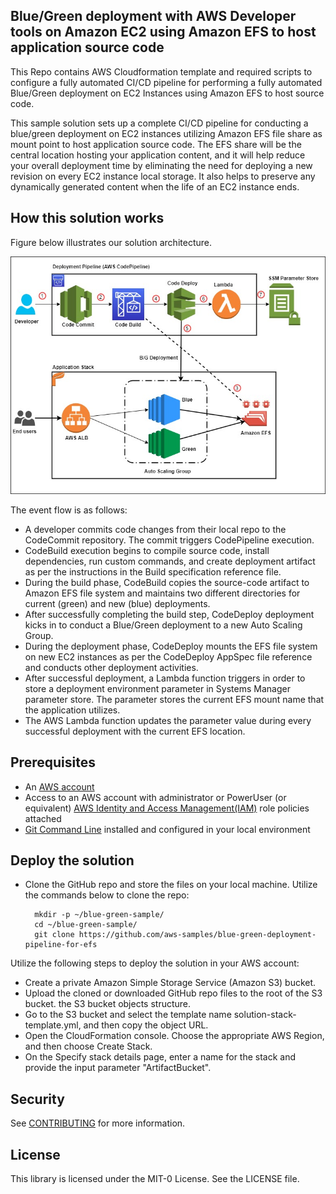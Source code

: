 ## Blue/Green deployment with AWS Developer tools on Amazon EC2 using Amazon EFS to host application source code

This Repo contains AWS Cloudformation template and required scripts to configure a fully automated CI/CD pipeline for performing a fully automated Blue/Green deployment on EC2 Instances using Amazon EFS to host source code.

This sample solution sets up a complete CI/CD pipeline for conducting a blue/green deployment on EC2 instances utilizing Amazon EFS file share as mount point to host application source code. The EFS share will be the central location hosting your application content, and it will help reduce your overall deployment time by eliminating the need for deploying a new revision on every EC2 instance local storage. It also helps to preserve any dynamically generated content when the life of an EC2 instance ends.

## How this solution works

Figure below illustrates our solution architecture.

![Solution Architecture](scripts/EFS-deployment.jpg)

The event flow is as follows:

- A developer commits code changes from their local repo to the CodeCommit repository. The commit triggers CodePipeline execution.
- CodeBuild execution begins to compile source code, install dependencies, run custom commands, and create deployment artifact as per the instructions in the Build specification reference file.
- During the build phase, CodeBuild copies the source-code artifact to Amazon EFS file system and maintains two different directories for current (green) and new (blue) deployments.
- After successfully completing the build step, CodeDeploy deployment kicks in to conduct a Blue/Green deployment to a new Auto Scaling Group.
- During the deployment phase, CodeDeploy mounts the EFS file system on new EC2 instances as per the CodeDeploy AppSpec file reference and conducts other deployment activities.
- After successful deployment, a Lambda function triggers in order to store a deployment environment parameter in Systems Manager parameter store. The parameter stores the current EFS mount name that the application utilizes.
- The AWS Lambda function updates the parameter value during every successful deployment with the current EFS location.

## Prerequisites

- An [AWS account](https://signin.aws.amazon.com/signin?redirect_uri=https%3A%2F%2Fportal.aws.amazon.com%2Fbilling%2Fsignup%2Fresume&client_id=signup)
- Access to an AWS account with administrator or PowerUser (or equivalent) [AWS Identity and Access Management(IAM)](http://aws.amazon.com/iam) role policies attached
- [Git Command Line](https://git-scm.com/book/en/v2/Getting-Started-Installing-Git) installed and configured in your local environment

## Deploy the solution

- Clone the GitHub repo and store the files on your local machine. Utilize the commands below to clone the repo:

    ```
      mkdir -p ~/blue-green-sample/
      cd ~/blue-green-sample/
      git clone https://github.com/aws-samples/blue-green-deployment-pipeline-for-efs
	``` 

Utilize the following steps to deploy the solution in your AWS account:

- Create a private Amazon Simple Storage Service (Amazon S3) bucket.
- Upload the cloned or downloaded GitHub repo files to the root of the S3 bucket. the S3 bucket objects structure.
- Go to the S3 bucket and select the template name solution-stack-template.yml, and then copy the object URL.
- Open the CloudFormation console. Choose the appropriate AWS Region, and then choose Create Stack.
- On the Specify stack details page, enter a name for the stack and provide the input parameter "ArtifactBucket".

## Security

See [CONTRIBUTING](CONTRIBUTING.md#security-issue-notifications) for more information.

## License

This library is licensed under the MIT-0 License. See the LICENSE file.